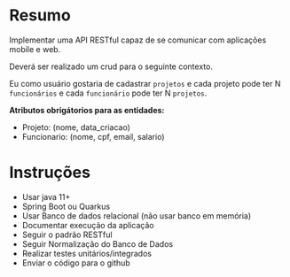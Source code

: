 # Resumo

Implementar uma API RESTful capaz de se comunicar com aplicações mobile e web.

Deverá ser realizado um crud para o seguinte contexto.

Eu como usuário gostaria de cadastrar `projetos` e cada projeto pode ter N `funcionários` e cada `funcionário` pode ter N `projetos`. 

**Atributos obrigátorios para as entidades:**

* Projeto:  (nome, data_criacao)
* Funcionario: (nome, cpf, email, salario)

# Instruções

- Usar java 11+
- Spring Boot ou Quarkus
- Usar Banco de dados relacional (não usar banco em memória)
- Documentar execução da aplicação
- Seguir o padrão RESTful
- Seguir Normalização do Banco de Dados
- Realizar testes unitários/integrados
- Enviar o código para o github
